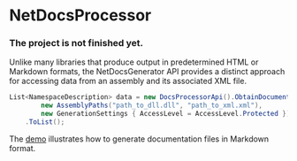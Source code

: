# NetDocsProcessor

### The project is not finished yet.

Unlike many libraries that produce output in predetermined HTML or Markdown formats, the NetDocsGenerator API provides a distinct approach for accessing data from an assembly and its associated XML file.

```csharp
List<NamespaceDescription> data = new DocsProcessorApi().ObtainDocumentation(
        new AssemblyPaths("path_to_dll.dll", "path_to_xml.xml"),
        new GenerationSettings { AccessLevel = AccessLevel.Protected })
    .ToList();
```

The [demo](https://github.com/akovanev/NetDocsGenerator/blob/main/demo/Akov.NetDocGenerator.Demo/Program.cs)  illustrates how to generate documentation files in Markdown format.